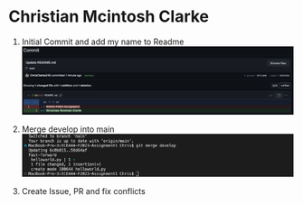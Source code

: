 # Christian Mcintosh Clarke

1) Initial Commit and add my name to Readme
![alt text](https://github.com/ChrisClarke246/ECE444-F2023-Assignment1/blob/main/commit1-update-readme.png)

2) Merge develop into main
![alt text](https://github.com/ChrisClarke246/ECE444-F2023-Assignment1/blob/main/merge-develop.png)

3) Create Issue, PR and fix conflicts
